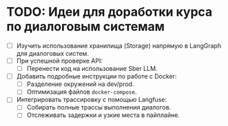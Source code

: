 # TODO: Идеи для доработки курса по диалоговым системам

- [ ] Изучить использование хранилища (Storage) напрямую в LangGraph для диалоговых систем.
- [ ] При успешной проверке API:
  - [ ] Перенести код на использование Sber LLM.
- [ ] Добавить подробные инструкции по работе с Docker:
  - [ ] Разделение окружений на dev/prod.
  - [ ] Оптимизация файлов `docker-compose`.
- [ ] Интегрировать трассировку с помощью Langfuse:
  - [ ] Собирать полные трассы выполнения диалогов.
  - [ ] Отслеживать задержки и узкие места в пайплайне.

